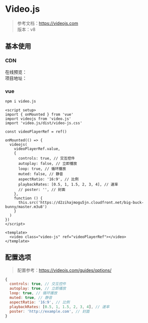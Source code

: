 # Video.js

> 参考文档：https://videojs.com  
> 版本：v8

## 基本使用

### CDN

在线预览：  
项目地址：

### vue

```bash
npm i video.js
```

```vue
<script setup>
import { onMounted } from 'vue'
import videojs from 'video.js'
import 'video.js/dist/video-js.css'

const videoPlayerRef = ref()

onMounted(() => {
  videojs(
    videoPlayerRef.value,
    {
      controls: true, // 交互控件
      autoplay: false, // 立即播放
      loop: true, // 循环播放
      muted: false, // 静音
      aspectRatio: '16:9', // 比例
      playbackRates: [0.5, 1, 1.5, 2, 3, 4], // 速率
      // poster: '', // 封面
    },
    function () {
      this.src('https://d2zihajmogu5jn.cloudfront.net/big-buck-bunny/master.m3u8')
    }
  )
})
</script>

<template>
  <video class="video-js" ref="videoPlayerRef"></video>
</template>
```

## 配置选项

> 配置参考：https://videojs.com/guides/options/

```js
{
  controls: true, // 交互控件
  autoplay: true, // 立即播放
  loop: true, // 循环播放
  muted: true, // 静音
  aspectRatio: '16:9', // 比例
  playbackRates: [0.5, 1, 1.5, 2, 3, 4], // 速率
  poster: 'http://example.com', // 封面
}
```
